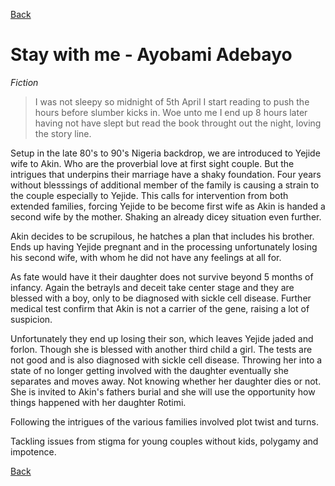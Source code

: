 [Back](https://qprop.github.io/Galaxy-of-Thoughts/)

# Stay with me - Ayobami Adebayo
*Fiction*

> I was not sleepy so midnight of 5th April I start reading to push the hours before slumber kicks in. 
> Woe unto me I end up 8 hours later having not have slept but read the book throught out the night, loving the story line.




Setup in the late 80's to 90's Nigeria backdrop, we are introduced to Yejide wife to Akin. Who are the proverbial love at first sight couple.
But the intrigues that underpins their marriage have a shaky foundation. Four years without blesssings of additional member of the family is causing a strain to the couple especially to Yejide.
This calls for intervention from both extended families, forcing Yejide to be become first wife as Akin is handed a second wife by the mother.
Shaking an already dicey situation even further.

Akin decides to be scrupilous, he hatches a plan that includes his brother. Ends up having Yejide pregnant and in the processing unfortunately losing his second wife, with whom he did not have any feelings at all for.

As fate would have it their daughter does not survive beyond 5 months of infancy.
Again the betrayls and deceit take center stage and they are blessed with a boy, only to be diagnosed with sickle cell disease.
Further medical test confirm that Akin is not a carrier of the gene, raising a lot of suspicion.

Unfortunately they end up losing their son, which leaves Yejide jaded and forlon. Though she is blessed with another third child a girl.
The tests are not good and is also diagnosed with sickle cell disease.
Throwing her into a state of no longer getting involved with the daughter eventually she separates and moves away. Not knowing whether her daughter dies or not. She is invited to Akin's fathers burial and she will use the opportunity how things happened with her daughter Rotimi.

Following the intrigues of the various families involved plot twist and turns.

Tackling issues from stigma for young couples without kids, polygamy and impotence.


[Back](https://qprop.github.io/Galaxy-of-Thoughts/)